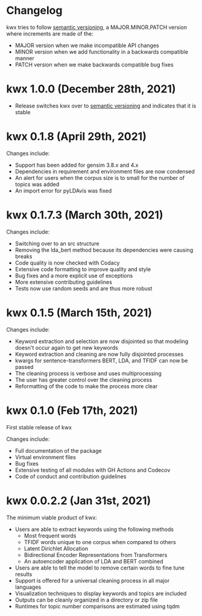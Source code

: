 # Changelog

kwx tries to follow [semantic versioning](https://semver.org/), a MAJOR.MINOR.PATCH version where increments are made of the:

- MAJOR version when we make incompatible API changes
- MINOR version when we add functionality in a backwards compatible manner
- PATCH version when we make backwards compatible bug fixes

# kwx 1.0.0 (December 28th, 2021)

- Release switches kwx over to [semantic versioning](https://semver.org/) and indicates that it is stable

# kwx 0.1.8 (April 29th, 2021)

Changes include:

- Support has been added for gensim 3.8.x and 4.x
- Dependencies in requirement and environment files are now condensed
- An alert for users when the corpus size is to small for the number of topics was added
- An import error for pyLDAvis was fixed

# kwx 0.1.7.3 (March 30th, 2021)

Changes include:

- Switching over to an src structure
- Removing the lda_bert method because its dependencies were causing breaks
- Code quality is now checked with Codacy
- Extensive code formatting to improve quality and style
- Bug fixes and a more explicit use of exceptions
- More extensive contributing guidelines
- Tests now use random seeds and are thus more robust

# kwx 0.1.5 (March 15th, 2021)

Changes include:

- Keyword extraction and selection are now disjointed so that modeling doesn't occur again to get new keywords
- Keyword extraction and cleaning are now fully disjointed processes
- kwargs for sentence-transformers BERT, LDA, and TFIDF can now be passed
- The cleaning process is verbose and uses multiprocessing
- The user has greater control over the cleaning process
- Reformatting of the code to make the process more clear

# kwx 0.1.0 (Feb 17th, 2021)

First stable release of kwx

Changes include:

- Full documentation of the package
- Virtual environment files
- Bug fixes
- Extensive testing of all modules with GH Actions and Codecov
- Code of conduct and contribution guidelines

# kwx 0.0.2.2 (Jan 31st, 2021)

The minimum viable product of kwx:

- Users are able to extract keywords using the following methods
  - Most frequent words
  - TFIDF words unique to one corpus when compared to others
  - Latent Dirichlet Allocation
  - Bidirectional Encoder Representations from Transformers
  - An autoencoder application of LDA and BERT combined
- Users are able to tell the model to remove certain words to fine tune results
- Support is offered for a universal cleaning process in all major languages
- Visualization techniques to display keywords and topics are included
- Outputs can be cleanly organized in a directory or zip file
- Runtimes for topic number comparisons are estimated using tqdm
